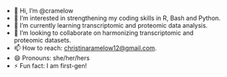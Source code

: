 - 👋 Hi, I’m @cramelow
- 👀 I’m interested in strengthening my coding skills in R, Bash and Python.
- 🌱 I’m currently learning transcriptomic and proteomic data analysis.
- 💞️ I’m looking to collaborate on harmonizing transcriptomic and proteomic datasets.
- 📫 How to reach: christinaramelow12@gmail.com.
- 😄 Pronouns: she/her/hers
- ⚡ Fun fact: I am first-gen!

<!---
cramelow/cramelow is a ✨ special ✨ repository because its `README.md` (this file) appears on your GitHub profile.
You can click the Preview link to take a look at your changes.
--->
